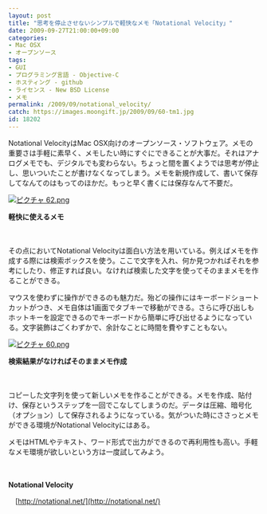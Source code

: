 ```yaml
---
layout: post
title: "思考を停止させないシンプルで軽快なメモ「Notational Velocity」"
date: 2009-09-27T21:00:00+09:00
categories:
- Mac OSX
- オープンソース
tags: 
- GUI
- プログラミング言語 - Objective-C
- ホスティング - github
- ライセンス - New BSD License
- メモ
permalink: /2009/09/notational_velocity/
catch: https://images.moongift.jp/2009/09/60-tm1.jpg
id: 18202
---
```

Notational VelocityはMac OSX向けのオープンソース・ソフトウェア。メモの重要さは手軽に素早く、メモしたい時にすぐにできることが大事だ。それはアナログメモでも、デジタルでも変わらない。ちょっと間を置くようでは思考が停止し、思いついたことが書けなくなってしまう。メモを新規作成して、書いて保存してなんてのはもってのほかだ。もっと早く書くには保存なんて不要だ。

  

[![ピクチャ 62.png](https://images.moongift.jp/2009/09/62-tm.jpg)](https://images.moongift.jp/2009/09/62.png)  
  
**軽快に使えるメモ**

  

　

  

その点においてNotational Velocityは面白い方法を用いている。例えばメモを作成する際には検索ボックスを使う。ここで文字を入れ、何か見つかればそれを参考にしたり、修正すれば良い。なければ検索した文字を使ってそのままメモを作ることができる。

  
  
<!--more-->

マウスを使わずに操作ができるのも魅力だ。殆どの操作にはキーボードショートカットがつき、メモ自体は1画面でタブキーで移動ができる。さらに呼び出しもホットキーを設定できるのでキーボードから簡単に呼び出せるようになっている。文字装飾はごくわずかで、余計なことに時間を費やすこともない。

  

[![ピクチャ 60.png](https://images.moongift.jp/2009/09/60-tm1.jpg)](https://images.moongift.jp/2009/09/601.png)

  

**検索結果がなければそのままメモ作成**

  

　

  

コピーした文字列を使って新しいメモを作ることができる。メモを作成、貼付け、保存というステップを一回でこなしてしまうのだ。データは圧縮、暗号化（オプション）して保存されるようになっている。気がついた時にささっとメモができる環境がNotational Velocityにはある。

  

メモはHTMLやテキスト、ワード形式で出力ができるので再利用性も高い。手軽なメモ環境が欲しいという方は一度試してみよう。

  

　

  

**Notational Velocity**  
  
　[http://notational.net/](http://notational.net/)

  
